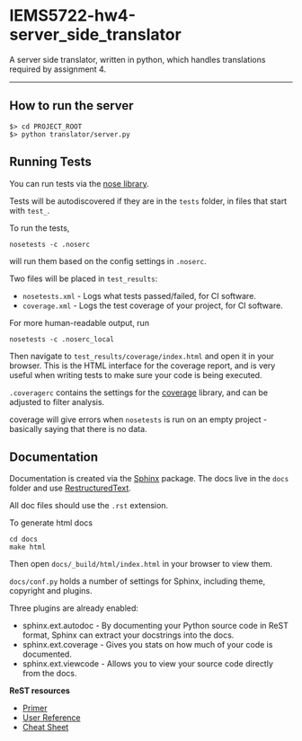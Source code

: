 IEMS5722-hw4-server\_side\_translator
========================

A server side translator, written in python, which handles translations required by
assignment 4.

---

How to run the server
---------------------

    $> cd PROJECT_ROOT
    $> python translator/server.py

Running Tests
-------------

You can run tests via the [nose library](https://pypi.python.org/pypi/nose).

Tests will be autodiscovered if they are in the `tests` folder, in files that start with `test_`.

To run the tests,

    nosetests -c .noserc

will run them based on the config settings in `.noserc`.

Two files will be placed in `test_results`:

* `nosetests.xml` - Logs what tests passed/failed, for CI software.
* `coverage.xml` - Logs the test coverage of your project, for CI software.

For more human-readable output, run

    nosetests -c .noserc_local

Then navigate to `test_results/coverage/index.html` and open it in your browser. This is the HTML interface for the
coverage report, and is very useful when writing tests to make sure your code is being executed.

`.coveragerc` contains the settings for the [coverage](https://pypi.python.org/pypi/coverage) library, and can be adjusted to filter analysis.

coverage will give errors when `nosetests` is run on an empty project - basically saying that there is no data.

Documentation
------------------------

Documentation is created via the [Sphinx](https://pypi.python.org/pypi/Sphinx) package. The docs live in the `docs` folder and use [RestructuredText](http://docutils.sourceforge.net/rst.html).

All doc files should use the `.rst` extension.

To generate html docs

	cd docs
	make html
	
Then open `docs/_build/html/index.html` in your browser to view them.

`docs/conf.py` holds a number of settings for Sphinx, including theme, copyright and plugins.

Three plugins are already enabled:

* sphinx.ext.autodoc - By documenting your Python source code in ReST format, Sphinx can extract your docstrings into the docs.
* sphinx.ext.coverage - Gives you stats on how much of your code is documented.
* sphinx.ext.viewcode - Allows you to view your source code directly from the docs.

**ReST resources**

* [Primer](http://docutils.sourceforge.net/docs/user/rst/quickstart.html)
* [User Reference](http://docutils.sourceforge.net/docs/user/rst/quickref.html)
* [Cheat Sheet](http://docutils.sourceforge.net/docs/user/rst/cheatsheet.txt)
